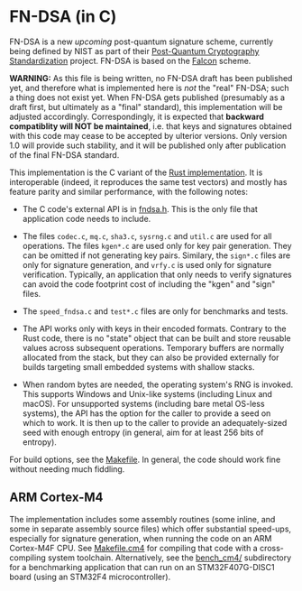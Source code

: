 # FN-DSA (in C)

FN-DSA is a new *upcoming* post-quantum signature scheme, currently
being defined by NIST as part of their [Post-Quantum Cryptography
Standardization](https://csrc.nist.gov/pqc-standardization) project.
FN-DSA is based on the [Falcon](https://falcon-sign.info/) scheme.

**WARNING:** As this file is being written, no FN-DSA draft has been
published yet, and therefore what is implemented here is *not* the
"real" FN-DSA; such a thing does not exist yet. When FN-DSA gets
published (presumably as a draft first, but ultimately as a "final"
standard), this implementation will be adjusted accordingly.
Correspondingly, it is expected that **backward compatiblity will NOT be
maintained**, i.e. that keys and signatures obtained with this code may
cease to be accepted by ulterior versions. Only version 1.0 will provide
such stability, and it will be published only after publication of the
final FN-DSA standard.

This implementation is the C variant of the [Rust
implementation](https://github.com/pornin/rust-fn-dsa/). It is
interoperable (indeed, it reproduces the same test vectors) and mostly
has feature parity and similar performance, with the following notes:

  - The C code's external API is in [fndsa.h](fndsa.h). This is the
    only file that application code needs to include.

  - The files `codec.c`, `mq.c`, `sha3.c`, `sysrng.c` and `util.c` are
    used for all operations. The files `kgen*.c` are used only for key
    pair generation. They can be omitted if not generating key pairs.
    Similary, the `sign*.c` files are only for signature generation, and
    `vrfy.c` is used only for signature verification. Typically, an
    application that only needs to verify signatures can avoid the code
    footprint cost of including the "kgen" and "sign" files.

  - The `speed_fndsa.c` and `test*.c` files are only for benchmarks and
    tests.

  - The API works only with keys in their encoded formats. Contrary to
    the Rust code, there is no "state" object that can be built and
    store reusable values across subsequent operations. Temporary
    buffers are normally allocated from the stack, but they can also be
    provided externally for builds targeting small embedded systems with
    shallow stacks.

  - When random bytes are needed, the operating system's RNG is invoked.
    This supports Windows and Unix-like systems (including Linux and macOS).
    For unsupported systems (including bare metal OS-less systems), the
    API has the option for the caller to provide a seed on which to work.
    It is then up to the caller to provide an adequately-sized seed with
    enough entropy (in general, aim for at least 256 bits of entropy).

For build options, see the [Makefile](Makefile). In general, the code
should work fine without needing much fiddling.

## ARM Cortex-M4

The implementation includes some assembly routines (some inline, and
some in separate assembly source files) which offer substantial
speed-ups, especially for signature generation, when running the code on
an ARM Cortex-M4F CPU. See [Makefile.cm4](Makefile.cm4) for compiling
that code with a cross-compiling system toolchain. Alternatively, see
the [bench_cm4/](bench_cm4) subdirectory for a benchmarking application
that can run on an STM32F407G-DISC1 board (using an STM32F4
microcontroller).
